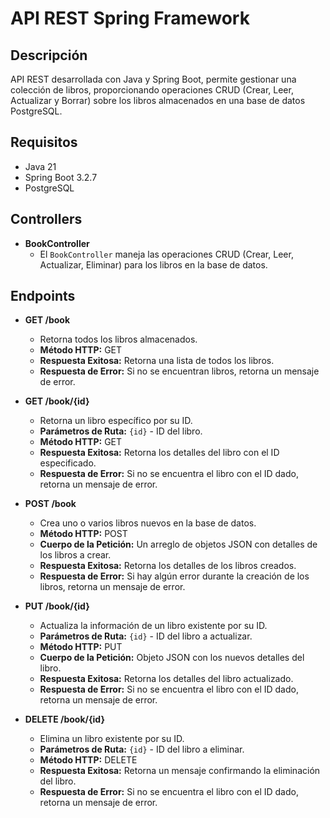 # API REST Spring Framework

## Descripción
API REST desarrollada con Java y Spring Boot, permite gestionar una colección de libros, proporcionando operaciones CRUD (Crear, Leer, Actualizar y Borrar) sobre los libros almacenados en una base de datos PostgreSQL.

## Requisitos
- Java 21
- Spring Boot 3.2.7
- PostgreSQL

## Controllers

* **BookController**
  * El `BookController` maneja las operaciones CRUD (Crear, Leer, Actualizar, Eliminar) para los libros en la base de datos.

## Endpoints

* **GET /book**
  
  * Retorna todos los libros almacenados.
  * **Método HTTP:** GET
  * **Respuesta Exitosa:** Retorna una lista de todos los libros.
  * **Respuesta de Error:** Si no se encuentran libros, retorna un mensaje de error.

* **GET /book/{id}**
  
  * Retorna un libro específico por su ID.
  * **Parámetros de Ruta:** `{id}` - ID del libro.
  * **Método HTTP:** GET
  * **Respuesta Exitosa:** Retorna los detalles del libro con el ID especificado.
  * **Respuesta de Error:** Si no se encuentra el libro con el ID dado, retorna un mensaje de error.

* **POST /book**
  
  * Crea uno o varios libros nuevos en la base de datos.
  * **Método HTTP:** POST
  * **Cuerpo de la Petición:** Un arreglo de objetos JSON con detalles de los libros a crear.
  * **Respuesta Exitosa:** Retorna los detalles de los libros creados.
  * **Respuesta de Error:** Si hay algún error durante la creación de los libros, retorna un mensaje de error.

* **PUT /book/{id}**
  
  * Actualiza la información de un libro existente por su ID.
  * **Parámetros de Ruta:** `{id}` - ID del libro a actualizar.
  * **Método HTTP:** PUT
  * **Cuerpo de la Petición:** Objeto JSON con los nuevos detalles del libro.
  * **Respuesta Exitosa:** Retorna los detalles del libro actualizado.
  * **Respuesta de Error:** Si no se encuentra el libro con el ID dado, retorna un mensaje de error.

* **DELETE /book/{id}**
  
  * Elimina un libro existente por su ID.
  * **Parámetros de Ruta:** `{id}` - ID del libro a eliminar.
  * **Método HTTP:** DELETE
  * **Respuesta Exitosa:** Retorna un mensaje confirmando la eliminación del libro.
  * **Respuesta de Error:** Si no se encuentra el libro con el ID dado, retorna un mensaje de error.
